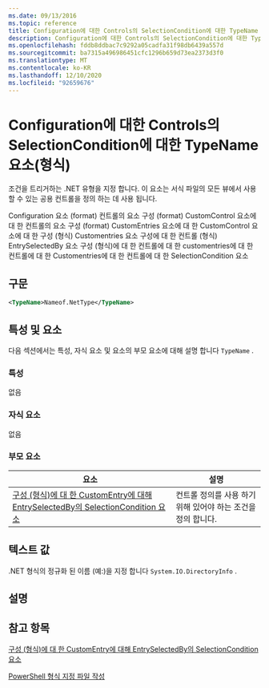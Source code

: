 ```yaml
---
ms.date: 09/13/2016
ms.topic: reference
title: Configuration에 대한 Controls의 SelectionCondition에 대한 TypeName 요소(형식)
description: Configuration에 대한 Controls의 SelectionCondition에 대한 TypeName 요소(형식)
ms.openlocfilehash: fddb8ddbac7c9292a05cadfa31f98db6439a557d
ms.sourcegitcommit: ba7315a496986451cfc1296b659d73ea2373d3f0
ms.translationtype: MT
ms.contentlocale: ko-KR
ms.lasthandoff: 12/10/2020
ms.locfileid: "92659676"
---
```

# <a name="typename-element-for-selectioncondition-for-controls-for-configuration-format"></a>Configuration에 대한 Controls의 SelectionCondition에 대한 TypeName 요소(형식)

조건을 트리거하는 .NET 유형을 지정 합니다. 이 요소는 서식 파일의 모든 뷰에서 사용할 수 있는 공용 컨트롤을 정의 하는 데 사용 됩니다.

Configuration 요소 (format) 컨트롤의 요소 구성 (format) CustomControl 요소에 대 한 컨트롤의 요소 구성 (format) CustomEntries 요소에 대 한 CustomControl 요소에 대 한 구성 (형식) Customentries 요소 구성에 대 한 컨트롤 (형식) EntrySelectedBy 요소 구성 (형식)에 대 한 컨트롤에 대 한 customentries에 대 한 컨트롤에 대 한 Customentries에 대 한 컨트롤에 대 한 SelectionCondition 요소

## <a name="syntax"></a>구문

```xml
<TypeName>Nameof.NetType</TypeName>

```

## <a name="attributes-and-elements"></a>특성 및 요소

다음 섹션에서는 특성, 자식 요소 및 요소의 부모 요소에 대해 설명 합니다 `TypeName` .

### <a name="attributes"></a>특성

없음

### <a name="child-elements"></a>자식 요소

없음

### <a name="parent-elements"></a>부모 요소

|요소|설명|
|-------------|-----------------|
|[구성 (형식)에 대 한 CustomEntry에 대해 EntrySelectedBy의 SelectionCondition 요소](./selectioncondition-element-for-entryselectedby-for-controls-for-configuration-format.md)|컨트롤 정의를 사용 하기 위해 있어야 하는 조건을 정의 합니다.|

## <a name="text-value"></a>텍스트 값

.NET 형식의 정규화 된 이름 (예:)을 지정 합니다 `System.IO.DirectoryInfo` .

## <a name="remarks"></a>설명

## <a name="see-also"></a>참고 항목

[구성 (형식)에 대 한 CustomEntry에 대해 EntrySelectedBy의 SelectionCondition 요소](./selectioncondition-element-for-entryselectedby-for-controls-for-configuration-format.md)

[PowerShell 형식 지정 파일 작성](./writing-a-powershell-formatting-file.md)
